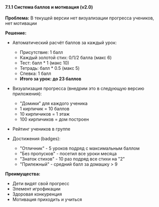 #### 7.1.1 Система баллов и мотивация (v2.0)

**Проблема:** В текущей версии нет визуализации прогресса учеников, нет мотивации

**Решение:**
- Автоматический расчёт баллов за каждый урок:
  - Присутствие: 1 балл
  - Каждый золотой стих: 0/1/2 балла (макс 6)
  - Тест: балл * 1 (макс 10)
  - Тетрадь: балл * 0.5 (макс 5)
  - Спевка: 1 балл
  - **Итого за урок: до 23 баллов**

- Визуализация прогресса (внедрим это в следующую версию приложения):
  - "Домики" для каждого ученика
  - 1 кирпичик = 10 баллов
  - 10 кирпичиков = 1 этаж
  - 100 кирпичиков = дом построен

- Рейтинг учеников в группе
- Достижения (badges):
  - "Отличник" - 5 уроков подряд с максимальным баллом
  - "Без пропусков" - посетил все уроки месяца
  - "Знаток стихов" - 10 раз подряд все стихи на "2"
  - "Прилежный" - средний балл за домашку > 9

**Преимущества:**
- Дети видят свой прогресс
- Элемент игрофикации
- Здоровая конкуренция
- Мотивация приходить и учиться